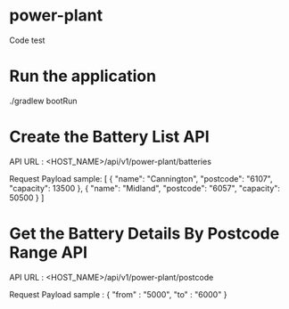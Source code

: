 # power-plant
Code test

# Run the application
./gradlew bootRun

# Create the Battery List API
API URL : <HOST_NAME>/api/v1/power-plant/batteries

Request Payload sample: 
[
  {
    "name": "Cannington",
    "postcode": "6107",
    "capacity": 13500
  },
  {
    "name": "Midland",
    "postcode": "6057",
    "capacity": 50500
  }
]

# Get the Battery Details By Postcode Range API
API URL : <HOST_NAME>/api/v1/power-plant/postcode

Request Payload sample : 
{
	"from" : "5000",
	"to" : "6000"
}

